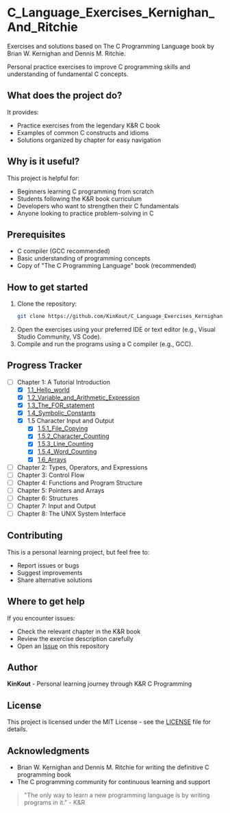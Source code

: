 # C_Language_Exercises_Kernighan_And_Ritchie
Exercises and solutions based on The C Programming Language book by Brian W. Kernighan and Dennis M. Ritchie.

Personal practice exercises to improve C programming skills and understanding of fundamental C concepts.

## What does the project do?
It provides:
- Practice exercises from the legendary K&R C book
- Examples of common C constructs and idioms
- Solutions organized by chapter for easy navigation

## Why is it useful?
This project is helpful for:
- Beginners learning C programming from scratch
- Students following the K&R book curriculum
- Developers who want to strengthen their C fundamentals
- Anyone looking to practice problem-solving in C

## Prerequisites
- C compiler (GCC recommended)
- Basic understanding of programming concepts
- Copy of "The C Programming Language" book (recommended)

## How to get started
1. Clone the repository:
   ```bash
   git clone https://github.com/KinKout/C_Language_Exercises_Kernighan_And_Ritchie.git
2. Open the exercises using your preferred IDE or text editor (e.g., Visual Studio Community, VS Code).
3. Compile and run the programs using a C compiler (e.g., GCC).

## Progress Tracker

- [ ] Chapter 1: A Tutorial Introduction
  - [x] [1.1_Hello_world](Chapter_1/1.1_Hello_world)
  - [x] [1.2_Variable_and_Arithmetic_Expression](Chapter_1/1.2_Variable_and_Arithmetic_Expression)
  - [x] [1.3_The_FOR_statement](Chapter_1/1.3_The_FOR_statement)
  - [x] [1.4_Symbolic_Constants](Chapter_1/1.4_Symbolic_Constants)
  - [x] 1.5 Character Input and Output
    - [x] [1.5.1_File_Copying](Chapter_1/1.5.1_File_Copying)
    - [x] [1.5.2_Character_Counting](Chapter_1/1.5.2_Character_Counting)
    - [x] [1.5.3_Line_Counting](Chapter_1/1.5.3_Line_Counting)
    - [x] [1.5.4_Word_Counting](Chapter_1/1.5.4_Word_Counting)
    - [x] [1.6_Arrays](Chapter_1/1.6_Arrays)
- [ ] Chapter 2: Types, Operators, and Expressions
- [ ] Chapter 3: Control Flow
- [ ] Chapter 4: Functions and Program Structure
- [ ] Chapter 5: Pointers and Arrays
- [ ] Chapter 6: Structures
- [ ] Chapter 7: Input and Output
- [ ] Chapter 8: The UNIX System Interface

## Contributing
This is a personal learning project, but feel free to:
- Report issues or bugs
- Suggest improvements
- Share alternative solutions

## Where to get help
If you encounter issues:
- Check the relevant chapter in the K&R book
- Review the exercise description carefully
- Open an [Issue](https://github.com/KinKout/C_Language_Exercises_Kernighan_And_Ritchie/issues) on this repository

## Author
**KinKout** - Personal learning journey through K&R C Programming

## License
This project is licensed under the MIT License - see the [LICENSE](https://github.com/KinKout/C_Language_Exercises_Kernighan_And_Ritchie/blob/main/LICENSE) file for details.

## Acknowledgments
- Brian W. Kernighan and Dennis M. Ritchie for writing the definitive C programming book
- The C programming community for continuous learning and support


> "The only way to learn a new programming language is by writing programs in it." - K&R

